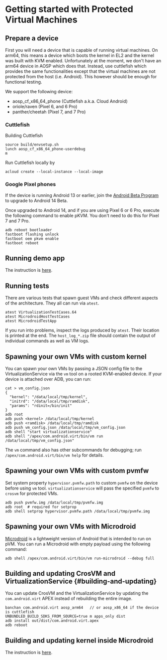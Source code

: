 # Getting started with Protected Virtual Machines

## Prepare a device

First you will need a device that is capable of running virtual machines. On arm64, this means a
device which boots the kernel in EL2 and the kernel was built with KVM enabled. Unfortunately at the
moment, we don't have an arm64 device in AOSP which does that. Instead, use cuttlefish which
provides the same functionalities except that the virtual machines are not protected from the host
(i.e. Android). This however should be enough for functional testing.

We support the following device:

* aosp_cf_x86_64_phone (Cuttlefish a.k.a. Cloud Android)
* oriole/raven (Pixel 6, and 6 Pro)
* panther/cheetah (Pixel 7, and 7 Pro)

### Cuttlefish

Building Cuttlefish

```shell
source build/envsetup.sh
lunch aosp_cf_x86_64_phone-userdebug
m
```

Run Cuttlefish locally by

```shell
acloud create --local-instance --local-image
```

### Google Pixel phones

If the device is running Android 13 or earlier, join the [Android Beta
Program](https://developer.android.com/about/versions/14/get#on_pixel) to upgrade to Android 14
Beta.

Once upgraded to Android 14, and if you are using Pixel 6 or 6 Pro, execute the following command to
enable pKVM. You don't need to do this for Pixel 7 and 7 Pro.

```shell
adb reboot bootloader
fastboot flashing unlock
fastboot oem pkvm enable
fastboot reboot
```

## Running demo app

The instruction is [here](../../demo/README.md).

## Running tests

There are various tests that spawn guest VMs and check different aspects of the architecture. They
all can run via `atest`.

```shell
atest VirtualizationTestCases.64
atest MicrodroidHostTestCases
atest MicrodroidTestApp
```

If you run into problems, inspect the logs produced by `atest`. Their location is printed at the
end. The `host_log_*.zip` file should contain the output of individual commands as well as VM logs.

## Spawning your own VMs with custom kernel

You can spawn your own VMs by passing a JSON config file to the VirtualizationService via the `vm`
tool on a rooted KVM-enabled device. If your device is attached over ADB, you can run:

```shell
cat > vm_config.json
{
  "kernel": "/data/local/tmp/kernel",
  "initrd": "/data/local/tmp/ramdisk",
  "params": "rdinit=/bin/init"
}
adb root
adb push <kernel> /data/local/tmp/kernel
adb push <ramdisk> /data/local/tmp/ramdisk
adb push vm_config.json /data/local/tmp/vm_config.json
adb shell "start virtualizationservice"
adb shell "/apex/com.android.virt/bin/vm run /data/local/tmp/vm_config.json"
```

The `vm` command also has other subcommands for debugging; run `/apex/com.android.virt/bin/vm help`
for details.

## Spawning your own VMs with custom pvmfw

Set system property `hypervisor.pvmfw.path` to custom `pvmfw` on the device before using `vm` tool.
`virtualizationservice` will pass the specified `pvmfw` to `crosvm` for protected VMs.

```shell
adb push pvmfw.img /data/local/tmp/pvmfw.img
adb root  # required for setprop
adb shell setprop hypervisor.pvmfw.path /data/local/tmp/pvmfw.img
```

## Spawning your own VMs with Microdroid

[Microdroid](../../microdroid/README.md) is a lightweight version of Android that is intended to run
on pVM. You can run a Microdroid with empty payload using the following command:

```shell
adb shell /apex/com.android.virt/bin/vm run-microdroid --debug full
```

## Building and updating CrosVM and VirtualizationService {#building-and-updating}

You can update CrosVM and the VirtualizationService by updating the `com.android.virt` APEX instead
of rebuilding the entire image.

```shell
banchan com.android.virt aosp_arm64   // or aosp_x86_64 if the device is cuttlefish
UNBUNDLED_BUILD_SDKS_FROM_SOURCE=true m apps_only dist
adb install out/dist/com.android.virt.apex
adb reboot
```

## Building and updating kernel inside Microdroid

The instruction is [here](../../microdroid/kernel/README.md).
